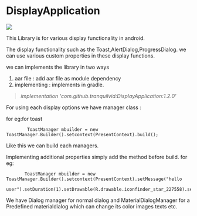 # DisplayApplication
[![](https://jitpack.io/v/tranquilvid/DisplayApplication.svg)](https://jitpack.io/#tranquilvid/DisplayApplication)


This Library is for various display functionality in android.

The display functionality such as the Toast,AlertDialog,ProgressDialog.
we can use various custom properties in these display functions.

we can implements the library in two ways
1) aar file : add aar file as module dependency
2) implementing : implements in gradle.

> *implementation 'com.github.tranquilvid:DisplayApplication:1.2.0'*

For using each display options we have manager class :

for eg:for toast

            ToastManager mbuilder = new ToastManager.Builder().setcontext(PresentContext).build();

Like this we can build each managers.

Implementing additional properties  simply  add the method before build.
for eg:  
  
           ToastManager mbuilder = new ToastManager.Builder().setcontext(PresentContext).setMessage("hello       
           user").setDuration(1).setDrawable(R.drawable.iconfinder_star_227558).setGravity((Gravity.FILL_HORIZONTAL)).build();

We have Dialog manager for normal dialog and MaterialDialogManager for a Predefined materialdialog which can change its color images texts etc.
